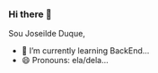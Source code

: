 ### Hi there 👋

Sou Joseilde Duque,

- 🌱 I’m currently learning BackEnd...
- 😄 Pronouns: ela/dela...
